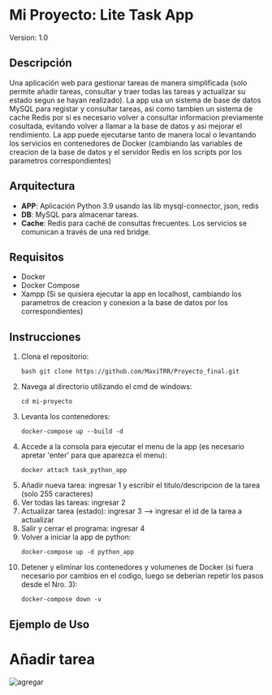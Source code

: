 # Mi Proyecto: Lite Task App

Version: 1.0

## Descripción
Una aplicación web para gestionar tareas de manera simplificada (solo permite añadir tareas, consultar y traer todas las tareas y actualizar su estado segun se hayan realizado). La app usa un sistema de base de datos MySQL para registar y consultar tareas, asi como tambien un sistema de cache Redis por si es necesario volver a consultar informacion previamente cosultada, evitando volver a llamar a la base de datos y asi mejorar el rendimiento.
La app puede ejecutarse tanto de manera local o levantando los servicios en contenedores de Docker (cambiando las variables de creacion de la base de datos y el servidor Redis en los scripts por los parametros correspondientes)

## Arquitectura
- **APP**: Aplicación Python 3.9 usando las lib mysql-connector, json, redis
- **DB**: MySQL para almacenar tareas.
- **Cache**: Redis para caché de consultas frecuentes.
Los servicios se comunican a través de una red bridge.

## Requisitos
- Docker
- Docker Compose
- Xampp (Si se quisiera ejecutar la app en localhost, cambiando los parametros de creacion y conexion a la base de datos por los correspondientes)

## Instrucciones
1. Clona el repositorio:
   ```
   bash git clone https://github.com/MaxiTRR/Proyecto_final.git
   ```
2. Navega al directorio utilizando el cmd de windows: 
   ``` 
   cd mi-proyecto
   ```
3. Levanta los contenedores: 
   ```
   docker-compose up --build -d
   ```
4. Accede a la consola para ejecutar el menu de la app (es necesario apretar 'enter' para que aparezca el menu): 
   ```
   docker attach task_python_app
   ```
5. Añadir nueva tarea: ingresar 1 y escribir el titulo/descripcion de la tarea (solo 255 caracteres)
6. Ver todas las tareas: ingresar 2
7. Actualizar tarea (estado): ingresar 3 --> ingresar el id de la tarea a actualizar
8. Salir y cerrar el programa: ingresar 4
9. Volver a iniciar la app de python:
    ```
    docker-compose up -d python_app
    ```
10. Detener y eliminar los contenedores y volumenes de Docker (si fuera necesario por cambios en el codigo, luego se deberian repetir los pasos desde el Nro. 3):
    ```
    docker-compose down -v
    ```

## Ejemplo de Uso
# Añadir tarea

![agregar](https://github.com/user-attachments/assets/b706e3a5-3d61-4a0e-8d09-cf03b8121b3a)



